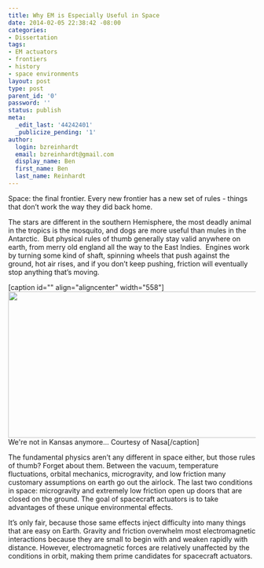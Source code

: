 ```yaml
---
title: Why EM is Especially Useful in Space
date: 2014-02-05 22:38:42 -08:00
categories:
- Dissertation
tags:
- EM actuators
- frontiers
- history
- space environments
layout: post
type: post
parent_id: '0'
password: ''
status: publish
meta:
  _edit_last: '44242401'
  _publicize_pending: '1'
author:
  login: bzreinhardt
  email: bzreinhardt@gmail.com
  display_name: Ben
  first_name: Ben
  last_name: Reinhardt
---
```


<p dir="ltr">Space: the final frontier. Every new frontier has a new set of rules - things that don’t work the way they did back home.</p>
<p>The stars are different in the southern Hemisphere, the most deadly animal in the tropics is the mosquito, and dogs are more useful than mules in the Antarctic.  But physical rules of thumb generally stay valid anywhere on earth, from merry old england all the way to the East Indies.  Engines work by turning some kind of shaft, spinning wheels that push against the ground, hot air rises, and if you don’t keep pushing, friction will eventually stop anything that’s moving.</p>
<p>[caption id="" align="aligncenter" width="558"]<img alt="" src="{{ site.baseurl }}/assets/image_full" width="558" height="298" /> We're not in Kansas anymore... Courtesy of Nasa[/caption]</p>
<p>The fundamental physics aren’t any different in space either, but those rules of thumb? Forget about them. Between the vacuum, temperature fluctuations, orbital mechanics, microgravity, and low friction many customary assumptions on earth go out the airlock. The last two conditions in space: microgravity and extremely low friction open up doors that are closed on the ground. The goal of spacecraft actuators is to take advantages of these unique environmental effects.</p>
<p>It’s only fair, because those same effects inject difficulty into many things that are easy on Earth. Gravity and friction overwhelm most electromagnetic interactions because they are small to begin with and weaken rapidly with distance. However, electromagnetic forces are relatively unaffected by the conditions in orbit, making them prime candidates for spacecraft actuators.</p>
